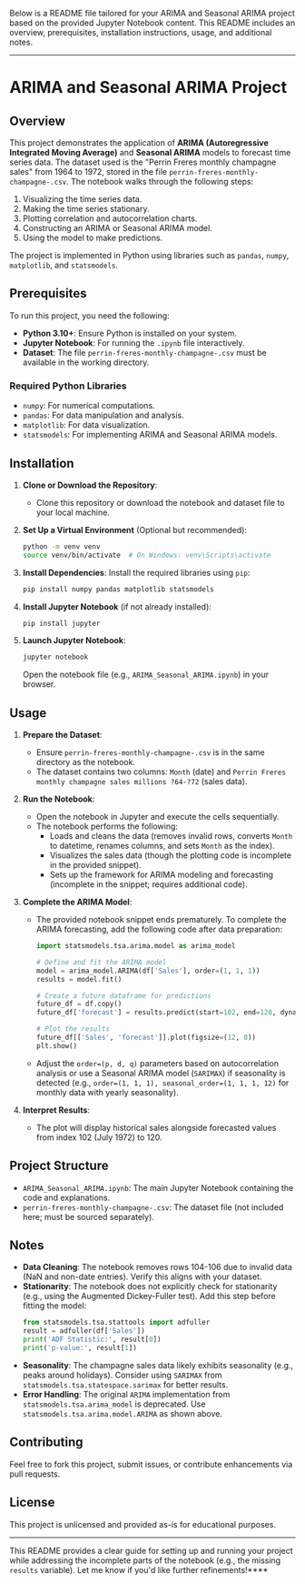 Below is a README file tailored for your ARIMA and Seasonal ARIMA project based on the provided Jupyter Notebook content. This README includes an overview, prerequisites, installation instructions, usage, and additional notes.

---

# ARIMA and Seasonal ARIMA Project

## Overview
This project demonstrates the application of **ARIMA (Autoregressive Integrated Moving Average)** and **Seasonal ARIMA** models to forecast time series data. The dataset used is the "Perrin Freres monthly champagne sales" from 1964 to 1972, stored in the file `perrin-freres-monthly-champagne-.csv`. The notebook walks through the following steps:
1. Visualizing the time series data.
2. Making the time series stationary.
3. Plotting correlation and autocorrelation charts.
4. Constructing an ARIMA or Seasonal ARIMA model.
5. Using the model to make predictions.

The project is implemented in Python using libraries such as `pandas`, `numpy`, `matplotlib`, and `statsmodels`.

## Prerequisites
To run this project, you need the following:
- **Python 3.10+**: Ensure Python is installed on your system.
- **Jupyter Notebook**: For running the `.ipynb` file interactively.
- **Dataset**: The file `perrin-freres-monthly-champagne-.csv` must be available in the working directory.

### Required Python Libraries
- `numpy`: For numerical computations.
- `pandas`: For data manipulation and analysis.
- `matplotlib`: For data visualization.
- `statsmodels`: For implementing ARIMA and Seasonal ARIMA models.

## Installation
1. **Clone or Download the Repository**:
   - Clone this repository or download the notebook and dataset file to your local machine.

2. **Set Up a Virtual Environment** (Optional but recommended):
   ```bash
   python -m venv venv
   source venv/bin/activate  # On Windows: venv\Scripts\activate
   ```

3. **Install Dependencies**:
   Install the required libraries using `pip`:
   ```bash
   pip install numpy pandas matplotlib statsmodels
   ```

4. **Install Jupyter Notebook** (if not already installed):
   ```bash
   pip install jupyter
   ```

5. **Launch Jupyter Notebook**:
   ```bash
   jupyter notebook
   ```
   Open the notebook file (e.g., `ARIMA_Seasonal_ARIMA.ipynb`) in your browser.

## Usage
1. **Prepare the Dataset**:
   - Ensure `perrin-freres-monthly-champagne-.csv` is in the same directory as the notebook.
   - The dataset contains two columns: `Month` (date) and `Perrin Freres monthly champagne sales millions ?64-?72` (sales data).

2. **Run the Notebook**:
   - Open the notebook in Jupyter and execute the cells sequentially.
   - The notebook performs the following:
     - Loads and cleans the data (removes invalid rows, converts `Month` to datetime, renames columns, and sets `Month` as the index).
     - Visualizes the sales data (though the plotting code is incomplete in the provided snippet).
     - Sets up the framework for ARIMA modeling and forecasting (incomplete in the snippet; requires additional code).

3. **Complete the ARIMA Model**:
   - The provided notebook snippet ends prematurely. To complete the ARIMA forecasting, add the following code after data preparation:
     ```python
     import statsmodels.tsa.arima.model as arima_model

     # Define and fit the ARIMA model
     model = arima_model.ARIMA(df['Sales'], order=(1, 1, 1))
     results = model.fit()

     # Create a future dataframe for predictions
     future_df = df.copy()
     future_df['forecast'] = results.predict(start=102, end=120, dynamic=True)

     # Plot the results
     future_df[['Sales', 'forecast']].plot(figsize=(12, 8))
     plt.show()
     ```
   - Adjust the `order=(p, d, q)` parameters based on autocorrelation analysis or use a Seasonal ARIMA model (`SARIMAX`) if seasonality is detected (e.g., `order=(1, 1, 1), seasonal_order=(1, 1, 1, 12)` for monthly data with yearly seasonality).

4. **Interpret Results**:
   - The plot will display historical sales alongside forecasted values from index 102 (July 1972) to 120.

## Project Structure
- `ARIMA_Seasonal_ARIMA.ipynb`: The main Jupyter Notebook containing the code and explanations.
- `perrin-freres-monthly-champagne-.csv`: The dataset file (not included here; must be sourced separately).

## Notes
- **Data Cleaning**: The notebook removes rows 104-106 due to invalid data (NaN and non-date entries). Verify this aligns with your dataset.
- **Stationarity**: The notebook does not explicitly check for stationarity (e.g., using the Augmented Dickey-Fuller test). Add this step before fitting the model:
  ```python
  from statsmodels.tsa.stattools import adfuller
  result = adfuller(df['Sales'])
  print('ADF Statistic:', result[0])
  print('p-value:', result[1])
  ```
- **Seasonality**: The champagne sales data likely exhibits seasonality (e.g., peaks around holidays). Consider using `SARIMAX` from `statsmodels.tsa.statespace.sarimax` for better results.
- **Error Handling**: The original `ARIMA` implementation from `statsmodels.tsa.arima_model` is deprecated. Use `statsmodels.tsa.arima.model.ARIMA` as shown above.

## Contributing
Feel free to fork this project, submit issues, or contribute enhancements via pull requests.

## License
This project is unlicensed and provided as-is for educational purposes.

---

This README provides a clear guide for setting up and running your project while addressing the incomplete parts of the notebook (e.g., the missing `results` variable). Let me know if you'd like further refinements!****
